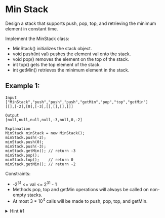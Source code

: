# Min Stack

Design a stack that supports push, pop, top, and retrieving the minimum element in constant time.

Implement the MinStack class:

- MinStack() initializes the stack object.
- void push(int val) pushes the element val onto the stack.
- void pop() removes the element on the top of the stack.
- int top() gets the top element of the stack.
- int getMin() retrieves the minimum element in the stack.

## Example 1:

```
Input
["MinStack","push","push","push","getMin","pop","top","getMin"]
[[],[-2],[0],[-3],[],[],[],[]]

Output
[null,null,null,null,-3,null,0,-2]

Explanation
MinStack minStack = new MinStack();
minStack.push(-2);
minStack.push(0);
minStack.push(-3);
minStack.getMin(); // return -3
minStack.pop();
minStack.top();    // return 0
minStack.getMin(); // return -2
```

Constraints:

- -2<sup>31</sup> <= val <= 2<sup>31</sup> - 1
- Methods pop, top and getMin operations will always be called on non-empty stacks.
- At most 3 \* 10<sup>4</sup> calls will be made to push, pop, top, and getMin.

<details>
<summary>Hint #1</summary>
Consider each node in the stack having a minimum value. (Credits to @aakarshmadhavan)
</details>
